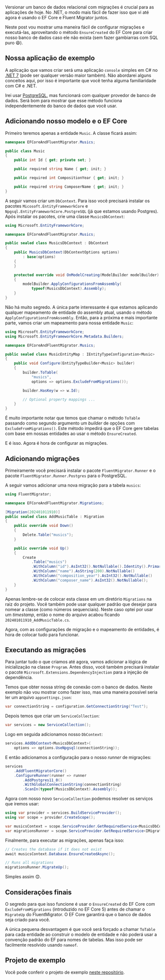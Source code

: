 Versionar um banco de dados relacional com migrações é crucial para as aplicações de hoje. No .NET, o modo mais fácil de fazer isso que vi até agora é usando o EF Core e Fluent Migrator juntos.

Neste post vou mostrar uma maneira fácil de configurar migrações e executá-las, aproveitando o método `EnsureCreated` do EF Core para criar nosso banco de dados caso ele não exista (sem fazer gambiarras com SQL puro 😄).

## Nossa aplicação de exemplo

A aplicação que vamos criar será uma aplicação `console` simples em C# no [.NET 7](https://dotnet.microsoft.com) (pode ser qualquer versão maior também). Não abordarei alguns conceitos aqui, por isso é importante que você tenha alguma familiaridade com C# e .NET.

Irei usar [PostgreSQL](https://www.postgresql.org), mas funcionará com qualquer provedor de banco de dados. Será bom para mostrar que esse método funciona independentemente do banco de dados que você usar.

## Adicionando nosso modelo e o EF Core

Primeiro teremos apenas a entidade `Music`. A classe ficará assim:

```csharp
namespace EFCoreAndFluentMigrator.Musics;

public class Music
{
    public int Id { get; private set; }

    public required string Name { get; init; }

    public required int CompositionYear { get; init; }

    public required string ComposerName { get; init; }
}
```

A seguir vamos criar um `DbContext`. Para isso você precisará instalar os pacotes `Micosoft.EntityFrameworkCore` e `Npgsql.EntityFrameworkCore.PostgreSQL` (já que estamos usando Postgres). Após instalar os pacotes, crie uma classe `MusicsDbContext`:

```csharp
using Microsoft.EntityFrameworkCore;

namespace EFCoreAndFluentMigrator.Musics;

public sealed class MusicsDbContext : DbContext
{
    public MusicsDbContext(DbContextOptions options)
        : base(options)
    {
    }

    protected override void OnModelCreating(ModelBuilder modelBuilder)
    {
        modelBuilder.ApplyConfigurationsFromAssembly(
            typeof(MusicsDbContext).Assembly);
    }
}
```

Não há muito segredo. A única parte interessante é que estamos aplicando qualquer mapeamento de entidade do assembly atual, usando o método `ApplyConfigurationsFromAssembly`. Então, para a próxima e mais importante parte, vamos criar um mapeamento para nossa entidade `Music`:

```csharp
using Microsoft.EntityFrameworkCore;
using Microsoft.EntityFrameworkCore.Metadata.Builders;

namespace EFCoreAndFluentMigrator.Musics;

public sealed class MusicEntityMap : IEntityTypeConfiguration<Music>
{
    public void Configure(EntityTypeBuilder<Music> builder)
    {
        builder.ToTable(
            "musics",
            options => options.ExcludeFromMigrations());

        builder.HasKey(w => w.Id);

        // Optional property mappings ...
    }
}
```

É muito importante notar que temos que chamar o método `ToTable` passando como segundo argumento um _builder_ de opções com `ExcludeFromMigrations()`. Este método impedirá que o EF Core gere tabelas com base em nossas entidades ao usar o método `EnsureCreated`.

E é isso. Agora é hora de configurar as migrações.

## Adicionando migrações

Primeiramente você precisará instalar o pacote `FluentMigrator.Runner` e o pacote `FluentMigrator.Runner.Postgres` para o PostgreSQL.

A seguir vamos adicionar uma nova migração para a tabela `musics`:

```csharp
using FluentMigrator;

namespace EFCoreAndFluentMigrator.Migrations;

[Migration(202401011910)]
public sealed class AddMusicTable : Migration
{
    public override void Down()
    {
        Delete.Table("musics");
    }

    public override void Up()
    {
        Create
            .Table("musics")
            .WithColumn("id").AsInt32().NotNullable().Identity().PrimaryKey()
            .WithColumn("name").AsString(200).NotNullable()
            .WithColumn("composition_year").AsInt32().NotNullable()
            .WithColumn("composer_name").AsInt32().NotNullable();
    }
}
```

Apenas lembre-se de colocar esta classe em um diretório `Migrations` na raiz do projeto. Você também pode usar qualquer padrão que desejar para nomear a classe (como números sequenciais). Neste caso optei por usar um _timestamp_, então o nome do arquivo acabou ficando `202401011910_AddMusicTable.cs`.

Agora, com as configurações de migração e o mapeamento de entidades, é hora de colocar tudo para funcionar.

## Executando as migrações

Para juntar tudo o que criamos até agora, vamos adicionar a lógica de inicialização na classe `Program`. Antes disso, você também precisará instalar o pacote `Microsoft.Extensions.DependencyInjection` para a injeção de dependência.

Temos que obter nossa string de conexão com o banco de dados. Neste exemplo não vou mostrar como fazer isso, mas uma maneira possível seria ler um arquivo `appsettings.json`:

```csharp
var connectionString = configuration.GetConnectionString("Test");
```

Depois temos que criar um `ServiceCollection`:

```csharp
var services = new ServiceCollection();
```

Logo em seguida adicionamos nosso `DbContext`:

```csharp
services.AddDbContext<MusicsDbContext>(
    options => options.UseNpgsql(connectionString));
```

E então adicionamos a configuração para o nosso _runner_ de migrações:

```csharp
services
    .AddFluentMigratorCore()
    .ConfigureRunner(runner => runner
        .AddPostgres11_0()
        .WithGlobalConnectionString(connectionString)
        .ScanIn(typeof(MusicsDbContext).Assembly));
```

Agora com nosso novo `ServiceCollection` podemos resolver os serviços que iremos usar:

```csharp
using var provider = services.BuildServiceProvider();
using var scope = provider.CreateScope();

var musicsContext = scope.ServiceProvider.GetRequiredService<MusicsDbContext>();
var migrationsRunner = scope.ServiceProvider.GetRequiredService<IMigrationRunner>();
```

Finalmente, para executar as migrações, apenas faça isso:

```csharp
// Creates the database if it does not exist
await musicsContext.Database.EnsureCreatedAsync();

// Runs all migrations
migrationsRunner.MigrateUp();
```

Simples assim 😊.

## Considerações finais

O segredo para que isso funcione é usar o `EnsureCreated` do EF Core com `ExcludeFromMigrations` (introduzido no EF Core 5) antes de chamar o `MigrateUp` do FluentMigrator. O EF Core garantirá que o banco de dados seja criado para você.

A única pequena desvantagem é que você será forçado a chamar `ToTable` para cada entidade ao construir o modelo de entidade e não poderá usar a convenção padrão do EF para nomes de tabelas. Mas isso pode ser facilmente resolvido usando `nameof`.

## Projeto de exemplo

Você pode conferir o projeto de exemplo [neste repositório](https://github.com/leandroslc/ef-core-and-fluent-migrator-sample).
